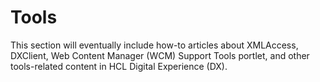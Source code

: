 # Tools

This section will eventually include how-to articles about XMLAccess, DXClient, Web Content Manager (WCM) Support Tools portlet, and other tools-related content in HCL Digital Experience (DX).
